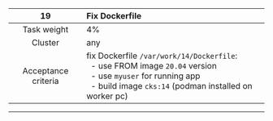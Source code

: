 |       **19**        | **Fix Dockerfile**                                                                                                                                                                                               |
|:-------------------:| :--------------------------------------------------------------------------------------------------------------------------------------------------------------------------------------------------------------- |
|     Task weight     | 4%                                                                                                                                                                                                               |
|       Cluster       | any                                                                                                                                                                                                              |
| Acceptance criteria | fix Dockerfile `/var/work/14/Dockerfile`:<br/>&nbsp;&nbsp;- use FROM image `20.04` version<br/>&nbsp;&nbsp;- use `myuser` for running app<br/>&nbsp;&nbsp;- build image `cks:14` (podman installed on worker pc) |
---
